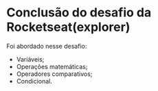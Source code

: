# Conclusão do desafio da Rocketseat(explorer)

Foi abordado nesse desafio:

- Variáveis;
- Operações matemáticas;
- Operadores comparativos;
- Condicional.
